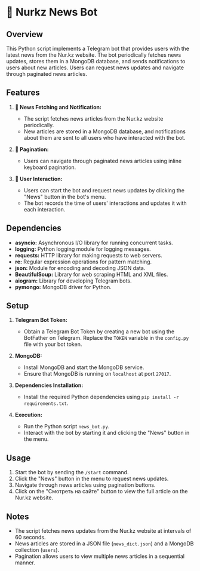 # 📰 Nurkz News Bot

## Overview

This Python script implements a Telegram bot that provides users with the latest news from the Nur.kz website. The bot periodically fetches news updates, stores them in a MongoDB database, and sends notifications to users about new articles. Users can request news updates and navigate through paginated news articles.

## Features

1. **🔔 News Fetching and Notification:**
   - The script fetches news articles from the Nur.kz website periodically.
   - New articles are stored in a MongoDB database, and notifications about them are sent to all users who have interacted with the bot.
   
2. **📄 Pagination:**
   - Users can navigate through paginated news articles using inline keyboard pagination.
   
3. **💬 User Interaction:**
   - Users can start the bot and request news updates by clicking the "News" button in the bot's menu.
   - The bot records the time of users' interactions and updates it with each interaction.

## Dependencies

- **asyncio:** Asynchronous I/O library for running concurrent tasks.
- **logging:** Python logging module for logging messages.
- **requests:** HTTP library for making requests to web servers.
- **re:** Regular expression operations for pattern matching.
- **json:** Module for encoding and decoding JSON data.
- **BeautifulSoup:** Library for web scraping HTML and XML files.
- **aiogram:** Library for developing Telegram bots.
- **pymongo:** MongoDB driver for Python.

## Setup

1. **Telegram Bot Token:**
   - Obtain a Telegram Bot Token by creating a new bot using the BotFather on Telegram. Replace the `TOKEN` variable in the `config.py` file with your bot token.

2. **MongoDB:**
   - Install MongoDB and start the MongoDB service.
   - Ensure that MongoDB is running on `localhost` at port `27017`.
   
3. **Dependencies Installation:**
   - Install the required Python dependencies using `pip install -r requirements.txt`.

4. **Execution:**
   - Run the Python script `news_bot.py`.
   - Interact with the bot by starting it and clicking the "News" button in the menu.

## Usage

1. Start the bot by sending the `/start` command.
2. Click the "News" button in the menu to request news updates.
3. Navigate through news articles using pagination buttons.
4. Click on the "Смотреть на сайте" button to view the full article on the Nur.kz website.

## Notes

- The script fetches news updates from the Nur.kz website at intervals of 60 seconds.
- News articles are stored in a JSON file (`news_dict.json`) and a MongoDB collection (`users`).
- Pagination allows users to view multiple news articles in a sequential manner.

